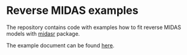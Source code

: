 # Reverse MIDAS examples

The repository contains code with examples how to fit reverse MIDAS models with [midasr](https://cran.r-project.org/package=midasr) package.

The example document can be found [here](https://mpiktas.github.io/reverse-midas/reverse_midasr_example.html).
